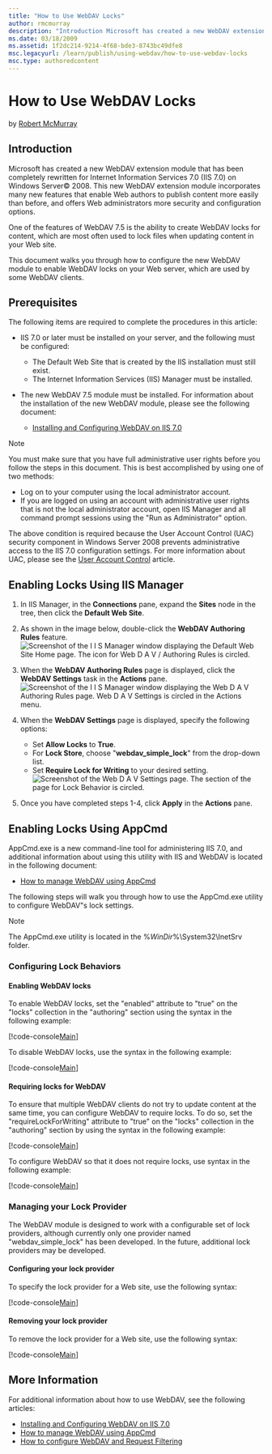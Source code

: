 ```yaml
---
title: "How to Use WebDAV Locks"
author: rmcmurray
description: "Introduction Microsoft has created a new WebDAV extension module that has been completely rewritten for Internet Information Services 7.0 (IIS 7.0) on Window..."
ms.date: 03/18/2009
ms.assetid: 1f2dc214-9214-4f68-bde3-8743bc49dfe8
msc.legacyurl: /learn/publish/using-webdav/how-to-use-webdav-locks
msc.type: authoredcontent
---
```

# How to Use WebDAV Locks

by [Robert McMurray](https://github.com/rmcmurray)

<a id="00"></a>

## Introduction

Microsoft has created a new WebDAV extension module that has been completely rewritten for Internet Information Services 7.0 (IIS 7.0) on Windows Server© 2008. This new WebDAV extension module incorporates many new features that enable Web authors to publish content more easily than before, and offers Web administrators more security and configuration options.

One of the features of WebDAV 7.5 is the ability to create WebDAV locks for content, which are most often used to lock files when updating content in your Web site.

This document walks you through how to configure the new WebDAV module to enable WebDAV locks on your Web server, which are used by some WebDAV clients.

## Prerequisites

The following items are required to complete the procedures in this article:

- IIS 7.0 or later must be installed on your server, and the following must be configured:

  - The Default Web Site that is created by the IIS installation must still exist.
  - The Internet Information Services (IIS) Manager must be installed.
- The new WebDAV 7.5 module must be installed. For information about the installation of the new WebDAV module, please see the following document:

  - [Installing and Configuring WebDAV on IIS 7.0](https://go.microsoft.com/fwlink/?LinkId=105146)

> [!NOTE]
> You must make sure that you have full administrative user rights before you follow the steps in this document. This is best accomplished by using one of two methods:

- Log on to your computer using the local administrator account.
- If you are logged on using an account with administrative user rights that is not the local administrator account, open IIS Manager and all command prompt sessions using the "Run as Administrator" option.

The above condition is required because the User Account Control (UAC) security component in Windows Server 2008 prevents administrative access to the IIS 7.0 configuration settings. For more information about UAC, please see the [User Account Control](https://go.microsoft.com/fwlink/?LinkId=113664) article.

<a id="#01"></a>

## Enabling Locks Using IIS Manager

1. In IIS Manager, in the **Connections** pane, expand the **Sites** node in the tree, then click the **Default Web Site**.
2. As shown in the image below, double-click the **WebDAV Authoring Rules** feature.  
    ![Screenshot of the I I S Manager window displaying the Default Web Site Home page. The icon for Web D A V / Authoring Rules is circled.](how-to-use-webdav-locks/_static/image2.jpg)
3. When the **WebDAV Authoring Rules** page is displayed, click the **WebDAV Settings** task in the **Actions** pane.  
    ![Screenshot of the I I S Manager window displaying the Web D A V Authoring Rules page. Web D A V Settings is circled in the Actions menu.](how-to-use-webdav-locks/_static/image4.jpg)
4. When the **WebDAV Settings** page is displayed, specify the following options:

    - Set **Allow Locks** to **True**.
    - For **Lock Store**, choose "**webdav\_simple\_lock**" from the drop-down list.
    - Set **Require Lock for Writing** to your desired setting.  
        ![Screenshot of the Web D A V Settings page. The section of the page for Lock Behavior is circled.](how-to-use-webdav-locks/_static/image6.jpg)
5. Once you have completed steps 1-4, click **Apply** in the **Actions** pane.

<a id="#02"></a>

## Enabling Locks Using AppCmd

AppCmd.exe is a new command-line tool for administering IIS 7.0, and additional information about using this utility with IIS and WebDAV is located in the following document:

- [How to manage WebDAV using AppCmd](/iis/publish/using-webdav/how-to-configure-webdav-settings-using-appcmd)

The following steps will walk you through how to use the AppCmd.exe utility to configure WebDAV"s lock settings.

> [!NOTE]
> The AppCmd.exe utility is located in the %*WinDir*%\System32\InetSrv folder.

### Configuring Lock Behaviors

#### Enabling WebDAV locks

To enable WebDAV locks, set the "enabled" attribute to "true" on the "locks" collection in the "authoring" section using the syntax in the following example:

[!code-console[Main](how-to-use-webdav-locks/samples/sample1.cmd)]

To disable WebDAV locks, use the syntax in the following example:

[!code-console[Main](how-to-use-webdav-locks/samples/sample2.cmd)]

#### Requiring locks for WebDAV

To ensure that multiple WebDAV clients do not try to update content at the same time, you can configure WebDAV to require locks. To do so, set the "requireLockForWriting" attribute to "true" on the "locks" collection in the "authoring" section by using the syntax in the following example:

[!code-console[Main](how-to-use-webdav-locks/samples/sample3.cmd)]

To configure WebDAV so that it does not require locks, use syntax in the following example:

[!code-console[Main](how-to-use-webdav-locks/samples/sample4.cmd)]

### Managing your Lock Provider

The WebDAV module is designed to work with a configurable set of lock providers, although currently only one provider named "webdav\_simple\_lock" has been developed. In the future, additional lock providers may be developed.

#### Configuring your lock provider

To specify the lock provider for a Web site, use the following syntax:

[!code-console[Main](how-to-use-webdav-locks/samples/sample5.cmd)]

#### Removing your lock provider

To remove the lock provider for a Web site, use the following syntax:

[!code-console[Main](how-to-use-webdav-locks/samples/sample6.cmd)]

## More Information

For additional information about how to use WebDAV, see the following articles:

- [Installing and Configuring WebDAV on IIS 7.0](https://go.microsoft.com/fwlink/?LinkId=105146)
- [How to manage WebDAV using AppCmd](/iis/publish/using-webdav/how-to-configure-webdav-settings-using-appcmd)
- [How to configure WebDAV and Request Filtering](https://go.microsoft.com/fwlink/?LinkId=108321)

